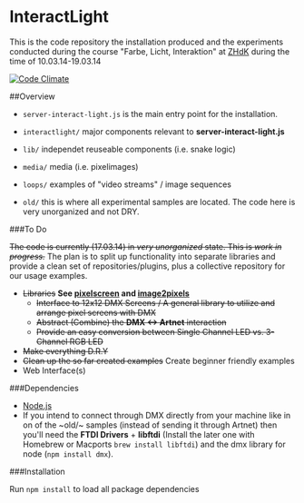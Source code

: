 InteractLight
=============


This is the code repository the installation produced and the experiments conducted during the course "Farbe, Licht, Interaktion" at [ZHdK](http://www.zhdk.ch) during the time of 10.03.14-19.03.14

[![Code Climate](https://codeclimate.com/github/d-simon/interactlight.png)](https://codeclimate.com/github/d-simon/interactlight)

##Overview
- `server-interact-light.js` is the main entry point for the installation.


- `interactlight/` major components relevant to **server-interact-light.js**
- `lib/` independet reuseable components (i.e. snake logic)
- `media/` media (i.e. pixelimages)
- `loops/` examples of "video streams" / image sequences
- `old/` this is where all experimental samples are located. The code here is very unorganized and not DRY.

###To Do

~~The code is currently (17.03.14) in *very unorganized* state. This is *work in progress.*~~ The plan is to split up functionality into separate libraries and provide a clean set of repositories/plugins, plus a collective repository for our usage examples.

 - ~~Libraries~~ **See [pixelscreen](https://github.com/d-simon/node-pixelscreen) and [image2pixels](https://github.com/d-simon/node-image2pixels)**
   - ~~Interface to 12x12 DMX Screens / A general library to utilize and arrange pixel screens with DMX~~
   - ~~Abstract (Combine) the **DMX <-> Artnet** interaction~~
   - ~~Provide an easy conversion between Single Channel LED vs. 3-Channel RGB LED~~
 - ~~Make everything D.R.Y~~
 - ~~Clean up the so far created examples~~ Create beginner friendly examples
 - Web Interface(s)

###Dependencies

- [Node.js](http://www.nodejs.org/)
- If you intend to connect through DMX directly from your machine like in on of the ~old/~ samples (instead of sending it through Artnet) then you'll need the **FTDI Drivers** + **libftdi** (Install the later one with Homebrew or Macports `brew install libftdi`) and the dmx library for node (`npm install dmx`).

###Installation

Run `npm install` to load all package dependencies

